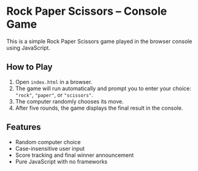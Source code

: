 # Rock Paper Scissors – Console Game

This is a simple Rock Paper Scissors game played in the browser console using JavaScript.

## How to Play

1. Open `index.html` in a browser.
2. The game will run automatically and prompt you to enter your choice: `"rock"`, `"paper"`, or `"scissors"`.
3. The computer randomly chooses its move.
4. After five rounds, the game displays the final result in the console.

## Features

- Random computer choice
- Case-insensitive user input
- Score tracking and final winner announcement
- Pure JavaScript with no frameworks
